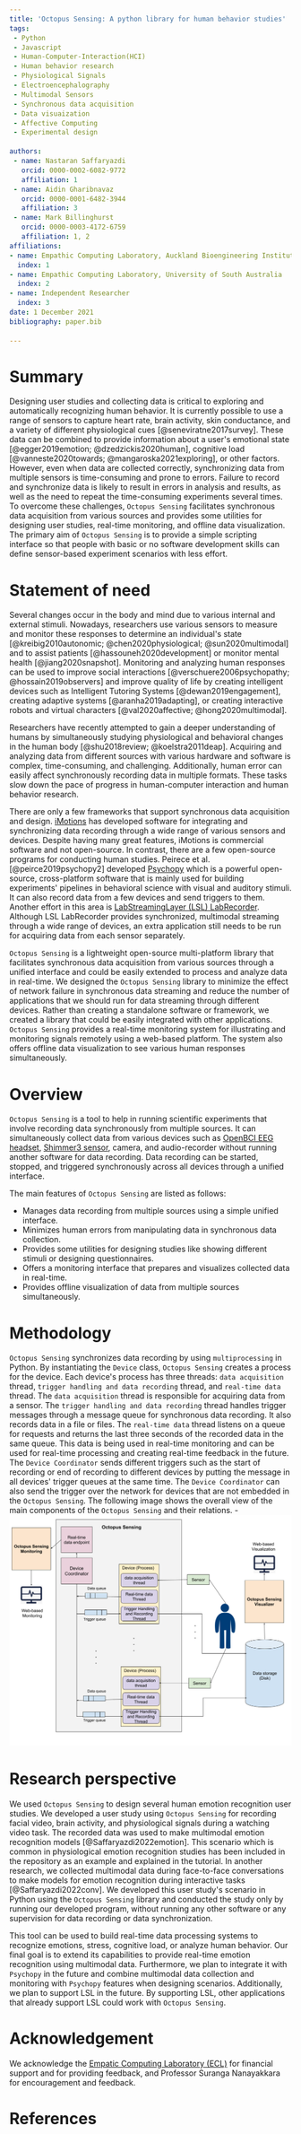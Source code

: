 ```yaml
---
title: 'Octopus Sensing: A python library for human behavior studies'
tags:
 - Python
 - Javascript
 - Human-Computer-Interaction(HCI)
 - Human behavior research
 - Physiological Signals
 - Electroencephalography
 - Multimodal Sensors
 - Synchronous data acquisition
 - Data visuaization
 - Affective Computing
 - Experimental design

authors:
 - name: Nastaran Saffaryazdi
   orcid: 0000-0002-6082-9772
   affiliation: 1
 - name: Aidin Gharibnavaz
   orcid: 0000-0001-6482-3944
   affiliation: 3
 - name: Mark Billinghurst
   orcid: 0000-0003-4172-6759
   affiliation: 1, 2
affiliations:
- name: Empathic Computing Laboratory, Auckland Bioengineering Institute, University of Auckland
  index: 1
- name: Empathic Computing Laboratory, University of South Australia
  index: 2
- name: Independent Researcher
  index: 3
date: 1 December 2021
bibliography: paper.bib

---
```


# Summary
Designing user studies and collecting data is critical to exploring and automatically recognizing human behavior. It is currently possible to use a range of sensors to capture heart rate, brain activity, skin conductance, and a variety of different physiological cues [@seneviratne2017survey]. These data can be combined to provide information about a user's emotional state [@egger2019emotion; @dzedzickis2020human], cognitive load [@vanneste2020towards; @mangaroska2021exploring], or other factors. However, even when data are collected correctly, synchronizing data from multiple sensors is time-consuming and prone to errors. Failure to record and synchronize data is likely to result in errors in analysis and results, as well as the need to repeat the time-consuming experiments several times.
To overcome these challenges, `Octopus Sensing` facilitates synchronous data acquisition from various sources and provides some utilities for designing user studies, real-time monitoring, and offline data visualization. The primary aim of `Octopus Sensing` is to provide a simple scripting interface so that people with basic or no software development skills can define sensor-based experiment scenarios with less effort.

# Statement of need
Several changes occur in the body and mind due to various internal and external stimuli. Nowadays, researchers use various sensors to measure and monitor these responses to determine an individual's state [@kreibig2010autonomic; @chen2020physiological; @sun2020multimodal] and to assist patients [@hassouneh2020development] or monitor mental health [@jiang2020snapshot]. Monitoring and analyzing human responses can be used to improve social interactions [@verschuere2006psychopathy; @hossain2019observers] and improve quality of life by creating intelligent devices such as Intelligent Tutoring Systems [@dewan2019engagement], creating adaptive systems [@aranha2019adapting], or creating interactive robots and virtual characters [@val2020affective; @hong2020multimodal].

Researchers have recently attempted to gain a deeper understanding of humans by simultaneously studying physiological and behavioral changes in the human body [@shu2018review; @koelstra2011deap]. Acquiring and analyzing data from different sources with various hardware and software is complex, time-consuming, and challenging. Additionally, human error can easily affect synchronously recording data in multiple formats. These tasks slow down the pace of progress in human-computer interaction and human behavior research.

There are only a few frameworks that support synchronous data acquisition and design. [iMotions](https://imotions.com/) has developed software for integrating and synchronizing data recording through a wide range of various sensors and devices. Despite having many great features, iMotions is commercial software and not open-source. In contrast, there are a few open-source programs for conducting human studies. Peirece et al. [@peirce2019psychopy2] developed [Psychopy](https://www.psychopy.org/) which is a powerful open-source, cross-platform software that is mainly used for building experiments' pipelines in behavioral science with visual and auditory stimuli. It can also record data from a few devices and send triggers to them. Another effort in this area is [LabStreamingLayer (LSL) LabRecorder](http://labstreaminglayer.org/). Although LSL LabRecorder provides synchronized, multimodal streaming through a wide range of devices, an extra application still needs to be run for acquiring data from each sensor separately.

`Octopus Sensing` is a lightweight open-source multi-platform library that facilitates synchronous data acquisition from various sources through a unified interface and could be easily extended to process and analyze data in real-time. We designed the `Octopus Sensing` library to minimize the effect of network failure in synchronous data streaming and reduce the number of applications that we should run for data streaming through different devices. Rather than creating a standalone software or framework, we created a library that could be easily integrated with other applications. `Octopus Sensing` provides a real-time monitoring system for illustrating and monitoring signals remotely using a web-based platform. The system also offers offline data visualization to see various human responses simultaneously.

# Overview

`Octopus Sensing` is a tool to help in running scientific experiments that involve recording data synchronously from multiple sources. It can simultaneously collect data from various devices such as [OpenBCI EEG headset](https://openbci.com/), [Shimmer3 sensor](https://shimmersensing.com), camera, and audio-recorder without running another software for data recording. Data recording can be started, stopped, and triggered synchronously across all devices through a unified interface.

The main features of `Octopus Sensing` are listed as follows:

* Manages data recording from multiple sources using a simple unified interface.
* Minimizes human errors from manipulating data in synchronous data collection.
* Provides some utilities for designing studies like showing different stimuli or designing questionnaires.
* Offers a monitoring interface that prepares and visualizes collected data in real-time.
* Provides offline visualization of data from multiple sources simultaneously.

# Methodology
`Octopus Sensing` synchronizes data recording by using `multiprocessing` in Python. By instantiating the `Device` class, `Octopus Sensing` creates a process for the device. Each device's process has three threads: `data acquisition` thread, `trigger handling and data recording` thread, and `real-time data` thread. The `data acquisition` thread is responsible for acquiring data from a sensor. The `trigger handling and data recording` thread handles trigger messages through a message queue for synchronous data recording. It also records data in a file or files. The `real-time data` thread listens on a queue for requests and returns the last three seconds of the recorded data in the same queue. This data is being used in real-time monitoring and can be used for real-time processing and creating real-time feedback in the future. The `Device Coordinator` sends different triggers such as the start of recording or end of recording to different devices by putting the message in all devices' trigger queues at the same time. The `Device Coordinator` can also send the trigger over the network for devices that are not embedded in the `Octopus Sensing`. The following image shows the overall view of the main components of the `Octopus Sensing` and their relations.
-![Ovrall view of Octopus Sensing](OCS-diagram.png)

# Research perspective
We used `Octopus Sensing` to design several human emotion recognition user studies. We developed a user study using `Octopus Sensing` for recording facial video, brain activity, and physiological signals during a watching video task. The recorded data was used to make multimodal emotion recognition models [@Saffaryazdi2022emotion]. This scenario which is common in physiological emotion recognition studies has been included in the repository as an example and explained in the tutorial. In another research, we collected multimodal data during face-to-face conversations to make models for emotion recognition during interactive tasks [@Saffaryazdi2022conv]. We developed this user study's scenario in Python using the `Octopus Sensing` library and conducted the study only by running our developed program, without running any other software or any supervision for data recording or data synchronization.

This tool can be used to build real-time data processing systems to recognize emotions, stress, cognitive load, or analyze human behavior. Our final goal is to extend its capabilities to provide real-time emotion recognition using multimodal data. Furthermore, we plan to integrate it with `Psychopy` in the future and combine multimodal data collection and monitoring with `Psychopy` features when designing scenarios. Additionally, we plan to support LSL in the future. By supporting LSL, other applications that already support LSL could work with `Octopus Sensing`.


# Acknowledgement
We acknowledge the [Empatic Computing Laboratory (ECL)](http://empathiccomputing.org/) for financial support and for providing feedback, and Professor Suranga Nanayakkara for encouragement and feedback.

# References
